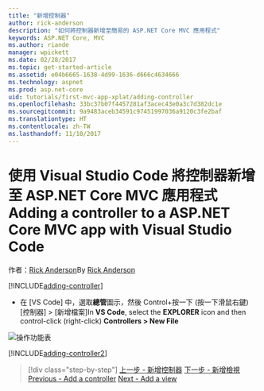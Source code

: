 ```yaml
---
title: "新增控制器"
author: rick-anderson
description: "如何將控制器新增至簡易的 ASP.NET Core MVC 應用程式"
keywords: ASP.NET Core, MVC
ms.author: riande
manager: wpickett
ms.date: 02/28/2017
ms.topic: get-started-article
ms.assetid: e04b6665-1638-4d99-1636-d666c4634666
ms.technology: aspnet
ms.prod: asp.net-core
uid: tutorials/first-mvc-app-xplat/adding-controller
ms.openlocfilehash: 33bc37b07f4457281af3acec43e0a3c7d382dc1e
ms.sourcegitcommit: 9a9483aceb34591c97451997036a9120c3fe2baf
ms.translationtype: HT
ms.contentlocale: zh-TW
ms.lasthandoff: 11/10/2017
---
```

# <a name="adding-a-controller-to-a-aspnet-core-mvc-app-with-visual-studio-code"></a><span data-ttu-id="df600-104">使用 Visual Studio Code 將控制器新增至 ASP.NET Core MVC 應用程式</span><span class="sxs-lookup"><span data-stu-id="df600-104">Adding a controller to a ASP.NET Core MVC app with Visual Studio Code</span></span>

<span data-ttu-id="df600-105">作者：[Rick Anderson](https://twitter.com/RickAndMSFT)</span><span class="sxs-lookup"><span data-stu-id="df600-105">By [Rick Anderson](https://twitter.com/RickAndMSFT)</span></span>

[!INCLUDE[adding-controller](../../includes/mvc-intro/adding-controller1.md)]

* <span data-ttu-id="df600-106">在 [VS Code] 中，選取**總管**圖示，然後 Control+按一下 (按一下滑鼠右鍵) [控制器] > [新增檔案]</span><span class="sxs-lookup"><span data-stu-id="df600-106">In **VS Code**, select the **EXPLORER** icon and then  control-click (right-click) **Controllers > New File**</span></span>

 ![操作功能表](adding-controller/_static/new_file.png)

[!INCLUDE[adding-controller2](../../includes/mvc-intro/adding-controller2.md)]

>[!div class="step-by-step"]
<span data-ttu-id="df600-108">[上一步 - 新增控制器](start-mvc.md)
[下一步 - 新增檢視](adding-view.md)</span><span class="sxs-lookup"><span data-stu-id="df600-108">[Previous - Add a controller](start-mvc.md)
[Next - Add a view](adding-view.md)</span></span>  

